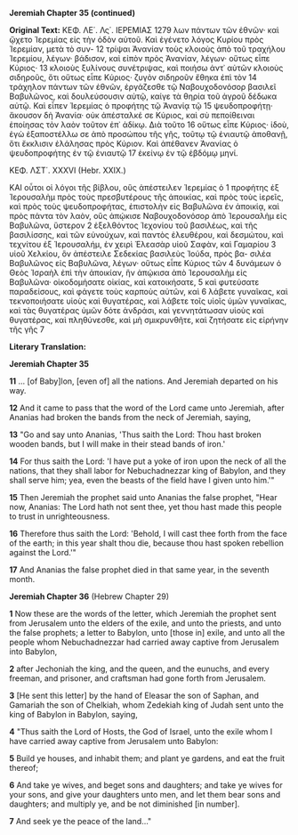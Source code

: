 **Jeremiah Chapter 35 (continued)**

**Original Text:**
ΚΕΦ. ΛΕ΄. Λς΄.
ΙΕΡΕΜΙΑΣ
1279
λων πάντων τῶν ἐθνῶν· καὶ ᾤχετο Ἱερεμίας εἰς τὴν ὁδὸν αὐτοῦ. Καὶ ἐγένετο λόγος Κυρίου πρὸς Ἱερεμίαν, μετὰ τὸ συν- 12
τρίψαι Ἀνανίαν τοὺς κλοιοὺς ἀπὸ τοῦ τραχήλου Ἱερεμίου, λέγων·
βάδισον, καὶ εἰπὸν πρὸς Ἀνανίαν, λέγων· οὕτως εἶπε Κύριος· 13
κλοιοὺς ξυλίνους συνέτριψας, καὶ ποιήσω ἀντ᾿ αὐτῶν κλοιοὺς σιδηροῦς, ὅτι οὕτως εἶπε Κύριος· ζυγὸν σιδηροῦν ἔθηκα ἐπὶ τὸν 14
τράχηλον πάντων τῶν ἐθνῶν, ἐργάζεσθε τῷ Ναβουχοδονόσορ βασιλεῖ Βαβυλῶνος, καὶ δουλεύσουσιν αὐτῷ, καίγε τὰ θηρία τοῦ ἀγροῦ
δέδωκα αὐτῷ. Καὶ εἶπεν Ἱερεμίας ὁ προφήτης τῷ Ἀνανίᾳ τῷ 15
ψευδοπροφήτῃ· ἄκουσον δὴ Ἀνανία· οὐκ ἀπέσταλκέ σε Κύριος, καὶ
σὺ πεποίθειναι ἐποίησας τὸν λαὸν τοῦτον ἐπ᾿ ἀδίκῳ. Διὰ τοῦτο 16
οὕτως εἶπε Κύριος· ἰδοὺ, ἐγὼ ἐξαποστέλλω σε ἀπὸ προσώπου τῆς
γῆς, τοῦτῳ τῷ ἐνιαυτῷ ἀποθανῇ, ὅτι ἔκκλισιν ἐλάλησας πρὸς Κύριον. Καὶ ἀπέθανεν Ἀνανίας ὁ ψευδοπροφήτης ἐν τῷ ἐνιαυτῷ 17
ἐκείνῳ ἐν τῷ ἑβδόμῳ μηνί.

ΚΕΦ. ΛΣΤ΄. XXXVI
(Hebr. XXIX.)

ΚΑΙ οὗτοι οἱ λόγοι τῆς βίβλου, οὓς ἀπέστειλεν Ἱερεμίας ὁ 1
προφήτης ἐξ Ἱερουσαλὴμ πρὸς τοὺς πρεσβυτέρους τῆς ἀποικίας,
καὶ πρὸς τοὺς ἱερεῖς, καὶ πρὸς τοὺς ψευδοπροφήτας, ἐπιστολὴν
εἰς Βαβυλῶνα ἐν ἀποικίᾳ, καὶ πρὸς πάντα τὸν λαὸν, οὓς ἀπῴκισε Ναβουχοδονόσορ ἀπὸ Ἱερουσαλὴμ εἰς Βαβυλῶνα, ὕστερον 2
ἐξελθόντος Ἰεχονίου τοῦ βασιλέως, καὶ τῆς βασιλίσσης, καὶ τῶν
εὐνούχων, καὶ παντὸς ἐλευθέρου, καὶ δεσμώτου, καὶ τεχνίτου
ἐξ Ἱερουσαλήμ, ἐν χειρὶ Ἐλεασὰρ υἱοῦ Σαφὰν, καὶ Γαμαρίου 3
υἱοῦ Χελκίου, ὃν ἀπέστειλε Σεδεκίας βασιλεὺς Ἰούδα, πρὸς βα-
σιλέα Βαβυλῶνος εἰς Βαβυλῶνα, λέγων· οὕτως εἶπε Κύριος τῶν 4
δυνάμεων ὁ Θεὸς Ἰσραὴλ ἐπὶ τὴν ἀποικίαν, ἣν ἀπῴκισα ἀπὸ Ἱερουσαλὴμ εἰς Βαβυλῶνα· οἰκοδομήσατε οἰκίας, καὶ κατοικήσατε, 5
καὶ φυτεύσατε παραδείσους, καὶ φάγετε τοὺς καρποὺς αὐτῶν, καὶ 6
λάβετε γυναῖκας, καὶ τεκνοποιήσατε υἱοὺς καὶ θυγατέρας, καὶ
λάβετε τοῖς υἱοῖς ὑμῶν γυναῖκας, καὶ τὰς θυγατέρας ὑμῶν δότε
ἀνδράσι, καὶ γεννητάτωσαν υἱοὺς καὶ θυγατέρας, καὶ πληθύνεσθε, καὶ μὴ σμικρυνθῆτε, καὶ ζητήσατε εἰς εἰρήνην τῆς γῆς 7

**Literary Translation:**

**Jeremiah Chapter 35**

**11** ... [of Baby]lon, [even of] all the nations. And Jeremiah departed on his way.

**12** And it came to pass that the word of the Lord came unto Jeremiah, after Ananias had broken the bands from the neck of Jeremiah, saying,

**13** "Go and say unto Ananias, 'Thus saith the Lord: Thou hast broken wooden bands, but I will make in their stead bands of iron.'

**14** For thus saith the Lord: 'I have put a yoke of iron upon the neck of all the nations, that they shall labor for Nebuchadnezzar king of Babylon, and they shall serve him; yea, even the beasts of the field have I given unto him.'"

**15** Then Jeremiah the prophet said unto Ananias the false prophet, "Hear now, Ananias: The Lord hath not sent thee, yet thou hast made this people to trust in unrighteousness.

**16** Therefore thus saith the Lord: 'Behold, I will cast thee forth from the face of the earth; in this year shalt thou die, because thou hast spoken rebellion against the Lord.'"

**17** And Ananias the false prophet died in that same year, in the seventh month.

**Jeremiah Chapter 36**
(Hebrew Chapter 29)

**1** Now these are the words of the letter, which Jeremiah the prophet sent from Jerusalem unto the elders of the exile, and unto the priests, and unto the false prophets; a letter to Babylon, unto [those in] exile, and unto all the people whom Nebuchadnezzar had carried away captive from Jerusalem into Babylon,

**2** after Jechoniah the king, and the queen, and the eunuchs, and every freeman, and prisoner, and craftsman had gone forth from Jerusalem.

**3** [He sent this letter] by the hand of Eleasar the son of Saphan, and Gamariah the son of Chelkiah, whom Zedekiah king of Judah sent unto the king of Babylon in Babylon, saying,

**4** "Thus saith the Lord of Hosts, the God of Israel, unto the exile whom I have carried away captive from Jerusalem unto Babylon:

**5** Build ye houses, and inhabit them; and plant ye gardens, and eat the fruit thereof;

**6** And take ye wives, and beget sons and daughters; and take ye wives for your sons, and give your daughters unto men, and let them bear sons and daughters; and multiply ye, and be not diminished [in number].

**7** And seek ye the peace of the land..."